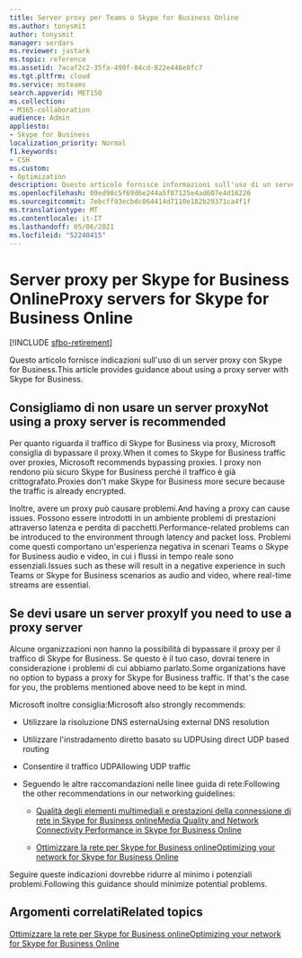 ```yaml
---
title: Server proxy per Teams o Skype for Business Online
ms.author: tonysmit
author: tonysmit
manager: serdars
ms.reviewer: jastark
ms.topic: reference
ms.assetid: 7acaf2c2-35fa-490f-84cd-822e446e0fc7
ms.tgt.pltfrm: cloud
ms.service: msteams
search.appverid: MET150
ms.collection:
- M365-collaboration
audience: Admin
appliesto:
- Skype for Business
localization_priority: Normal
f1.keywords:
- CSH
ms.custom:
- Optimization
description: Questo articolo fornisce informazioni sull'uso di un server proxy con Skype for Business.
ms.openlocfilehash: 09ed98c5f69d6e244a5f87125e4ad607e4d16226
ms.sourcegitcommit: 7ebcff93ecbdc064414d7110e182b29371ca4f1f
ms.translationtype: MT
ms.contentlocale: it-IT
ms.lasthandoff: 05/06/2021
ms.locfileid: "52240415"
---
```

# <a name="proxy-servers-for-skype-for-business-online"></a><span data-ttu-id="6b329-103">Server proxy per Skype for Business Online</span><span class="sxs-lookup"><span data-stu-id="6b329-103">Proxy servers for Skype for Business Online</span></span>

[!INCLUDE [sfbo-retirement](../../Hub/includes/sfbo-retirement.md)]

<span data-ttu-id="6b329-104">Questo articolo fornisce indicazioni sull'uso di un server proxy con Skype for Business.</span><span class="sxs-lookup"><span data-stu-id="6b329-104">This article provides guidance about using a proxy server with Skype for Business.</span></span>
  
## <a name="not-using-a-proxy-server-is-recommended"></a><span data-ttu-id="6b329-105">Consigliamo di non usare un server proxy</span><span class="sxs-lookup"><span data-stu-id="6b329-105">Not using a proxy server is recommended</span></span>

<span data-ttu-id="6b329-106">Per quanto riguarda il traffico di Skype for Business via proxy, Microsoft consiglia di bypassare il proxy.</span><span class="sxs-lookup"><span data-stu-id="6b329-106">When it comes to Skype for Business traffic over proxies, Microsoft recommends bypassing proxies.</span></span> <span data-ttu-id="6b329-107">I proxy non rendono più sicuro Skype for Business perché il traffico è già crittografato.</span><span class="sxs-lookup"><span data-stu-id="6b329-107">Proxies don't make Skype for Business more secure because the traffic is already encrypted.</span></span>
  
<span data-ttu-id="6b329-108">Inoltre, avere un proxy può causare problemi.</span><span class="sxs-lookup"><span data-stu-id="6b329-108">And having a proxy can cause issues.</span></span> <span data-ttu-id="6b329-109">Possono essere introdotti in un ambiente problemi di prestazioni attraverso latenza e perdita di pacchetti.</span><span class="sxs-lookup"><span data-stu-id="6b329-109">Performance-related problems can be introduced to the environment through latency and packet loss.</span></span> <span data-ttu-id="6b329-110">Problemi come questi comportano un'esperienza negativa in scenari Teams o Skype for Business audio e video, in cui i flussi in tempo reale sono essenziali.</span><span class="sxs-lookup"><span data-stu-id="6b329-110">Issues such as these will result in a negative experience in such Teams or Skype for Business scenarios as audio and video, where real-time streams are essential.</span></span>
  
## <a name="if-you-need-to-use-a-proxy-server"></a><span data-ttu-id="6b329-111">Se devi usare un server proxy</span><span class="sxs-lookup"><span data-stu-id="6b329-111">If you need to use a proxy server</span></span>

<span data-ttu-id="6b329-p103">Alcune organizzazioni non hanno la possibilità di bypassare il proxy per il traffico di Skype for Business. Se questo è il tuo caso, dovrai tenere in considerazione i problemi di cui abbiamo parlato.</span><span class="sxs-lookup"><span data-stu-id="6b329-p103">Some organizations have no option to bypass a proxy for Skype for Business traffic. If that's the case for you, the problems mentioned above need to be kept in mind.</span></span>
  
<span data-ttu-id="6b329-114">Microsoft inoltre consiglia:</span><span class="sxs-lookup"><span data-stu-id="6b329-114">Microsoft also strongly recommends:</span></span>
  
- <span data-ttu-id="6b329-115">Utilizzare la risoluzione DNS esterna</span><span class="sxs-lookup"><span data-stu-id="6b329-115">Using external DNS resolution</span></span>
    
- <span data-ttu-id="6b329-116">Utilizzare l'instradamento diretto basato su UDP</span><span class="sxs-lookup"><span data-stu-id="6b329-116">Using direct UDP based routing</span></span>
    
- <span data-ttu-id="6b329-117">Consentire il traffico UDP</span><span class="sxs-lookup"><span data-stu-id="6b329-117">Allowing UDP traffic</span></span>
    
- <span data-ttu-id="6b329-118">Seguendo le altre raccomandazioni nelle linee guida di rete:</span><span class="sxs-lookup"><span data-stu-id="6b329-118">Following the other recommendations in our networking guidelines:</span></span>
    
  - [<span data-ttu-id="6b329-119">Qualità degli elementi multimediali e prestazioni della connessione di rete in Skype for Business online</span><span class="sxs-lookup"><span data-stu-id="6b329-119">Media Quality and Network Connectivity Performance in Skype for Business Online</span></span>](media-quality-and-network-connectivity-performance.md)
    
  - [<span data-ttu-id="6b329-120">Ottimizzare la rete per Skype for Business online</span><span class="sxs-lookup"><span data-stu-id="6b329-120">Optimizing your network for Skype for Business Online</span></span>](optimizing-your-network.md)
    
<span data-ttu-id="6b329-121">Seguire queste indicazioni dovrebbe ridurre al minimo i potenziali problemi.</span><span class="sxs-lookup"><span data-stu-id="6b329-121">Following this guidance should minimize potential problems.</span></span>
  
## <a name="related-topics"></a><span data-ttu-id="6b329-122">Argomenti correlati</span><span class="sxs-lookup"><span data-stu-id="6b329-122">Related topics</span></span>

[<span data-ttu-id="6b329-123">Ottimizzare la rete per Skype for Business online</span><span class="sxs-lookup"><span data-stu-id="6b329-123">Optimizing your network for Skype for Business Online</span></span>](optimizing-your-network.md)
 
